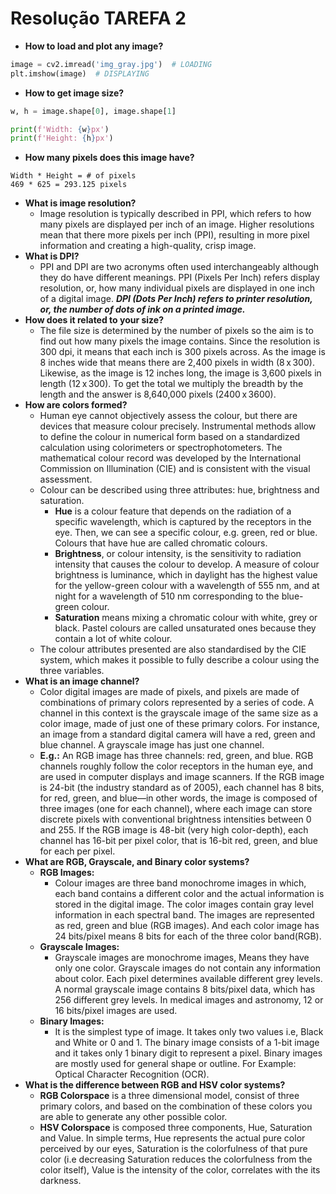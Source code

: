 # Resolução TAREFA 2

- **How to load and plot any image?**
```python
image = cv2.imread('img_gray.jpg')  # LOADING
plt.imshow(image)  # DISPLAYING
```
- **How to get image size?**
```python
w, h = image.shape[0], image.shape[1]

print(f'Width: {w}px')
print(f'Height: {h}px')
```
- **How many pixels does this image have?**
```
Width * Height = # of pixels
469 * 625 = 293.125 pixels
```
- **What is image resolution?**
  - Image resolution is typically described in PPI, which refers to how many pixels are displayed per inch of an image. Higher resolutions mean that there more pixels per inch (PPI), resulting in more pixel information and creating a high-quality, crisp image.  
- **What is DPI?**
  - PPI and DPI are two acronyms often used interchangeably although they do have different meanings. PPI (Pixels Per Inch) refers display resolution, or, how many individual pixels are displayed in one inch of a digital image. ***DPI (Dots Per Inch) refers to printer resolution, or, the number of dots of ink on a printed image.***
- **How does it related to your size?**
  - The file size is determined by the number of pixels so the aim is to find out how many pixels the image contains. Since the resolution is 300 dpi, it means that each inch is 300 pixels across. As the image is 8 inches wide that means there are 2,400 pixels in width (8 x 300). Likewise, as the image is 12 inches long, the image is 3,600 pixels in length (12 x 300). To get the total we multiply the breadth by the length and the answer is 8,640,000 pixels (2400 x 3600).
- **How are colors formed?**
    - Human eye cannot objectively assess the colour, but there are devices that measure colour precisely. Instrumental methods allow to define the colour in numerical form based on a standardized calculation using colorimeters or spectrophotometers. The mathematical colour record was developed by the International Commission on Illumination (CIE) and is consistent with the visual assessment.
    - Colour can be described using three attributes: hue, brightness and saturation.
      - **Hue** is a colour feature that depends on the radiation of a specific wavelength, which is captured by the receptors in the eye. Then, we can see a specific colour, e.g. green, red or blue. Colours that have hue are called chromatic colours.
      - **Brightness**, or colour intensity, is the sensitivity to radiation intensity that causes the colour to develop. A measure of colour brightness is luminance, which in daylight has the highest value for the yellow-green colour with a wavelength of 555 nm, and at night for a wavelength of 510 nm corresponding to the blue-green colour.
      - **Saturation** means mixing a chromatic colour with white, grey or black. Pastel colours are called unsaturated ones because they contain a lot of white colour.
    - The colour attributes presented are also standardised by the CIE system, which makes it possible to fully describe a colour using the three variables.
- **What is an image channel?**
    - Color digital images are made of pixels, and pixels are made of combinations of primary colors represented by a series of code. A channel in this context is the grayscale image of the same size as a color image, made of just one of these primary colors. For instance, an image from a standard digital camera will have a red, green and blue channel. A grayscale image has just one channel. 
    - **E.g.:** An RGB image has three channels: red, green, and blue. RGB channels roughly follow the color receptors in the human eye, and are used in computer displays and image scanners. If the RGB image is 24-bit (the industry standard as of 2005), each channel has 8 bits, for red, green, and blue—in other words, the image is composed of three images (one for each channel), where each image can store discrete pixels with conventional brightness intensities between 0 and 255. If the RGB image is 48-bit (very high color-depth), each channel has 16-bit per pixel color, that is 16-bit red, green, and blue for each per pixel.
- **What are RGB, Grayscale, and Binary color systems?**
    - **RGB Images:**
        - Colour images are three band monochrome images in which, each band contains a different color and the actual information is stored in the digital image. The color images contain gray level information in each spectral band. The images are represented as red, green and blue (RGB images). And each color image has 24 bits/pixel means 8 bits for each of the three color band(RGB).
    - **Grayscale Images:**
        - Grayscale images are monochrome images, Means they have only one color. Grayscale images do not contain any information about color. Each pixel determines available different grey levels. A normal grayscale image contains 8 bits/pixel data, which has 256 different grey levels. In medical images and astronomy, 12 or 16 bits/pixel images are used.
    - **Binary Images:**
        - It is the simplest type of image. It takes only two values i.e, Black and White or 0 and 1. The binary image consists of a 1-bit image and it takes only 1 binary digit to represent a pixel. Binary images are mostly used for general shape or outline. For Example: Optical Character Recognition (OCR).
- **What is the difference between RGB and HSV color systems?**
    - **RGB Colorspace** is a three dimensional model, consist of three primary colors, and based on the combination of these colors you are able to generate any other possible color.
    - **HSV Colorspace** is composed three components, Hue, Saturation and Value. In simple terms, Hue represents the actual pure color perceived by our eyes, Saturation is the colorfulness of that pure color (i.e decreasing Saturation reduces the colorfulness from the color itself), Value is the intensity of the color, correlates with the its darkness.
